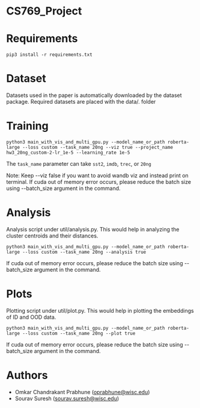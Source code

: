 # CS769_Project

# Requirements

```
pip3 install -r requirements.txt
```

# Dataset

Datasets used in the paper is automatically downloaded by the dataset package. Required datasets are placed with the data/. folder

# Training

```
python3 main_with_vis_and_multi_gpu.py --model_name_or_path roberta-large --loss custom --task_name 20ng --viz true --project_name hw3_20ng_custom-2-lr_1e-5 --learning_rate 1e-5
```
The `task_name` parameter can take `sst2`, `imdb`, `trec`, or `20ng`

Note: Keep --viz false if you want to avoid wandb viz and instead print on terminal. If cuda out of memory error occurs, please reduce the batch size using --batch_size argument in the command.


# Analysis

Analysis script under util/analysis.py. This would help in analyzing the cluster centroids and their distances.
```
python3 main_with_vis_and_multi_gpu.py --model_name_or_path roberta-large --loss custom --task_name 20ng --analysis true
```
If cuda out of memory error occurs, please reduce the batch size using --batch_size argument in the command.

# Plots

Plotting script under util/plot.py. This would help in plotting the embeddings of ID and OOD data.
```
python3 main_with_vis_and_multi_gpu.py --model_name_or_path roberta-large --loss custom --task_name 20ng --plot true
```
If cuda out of memory error occurs, please reduce the batch size using --batch_size argument in the command.

# Authors

- Omkar Chandrakant Prabhune (oprabhune@wisc.edu)
- Sourav Suresh (sourav.suresh@wisc.edu)
